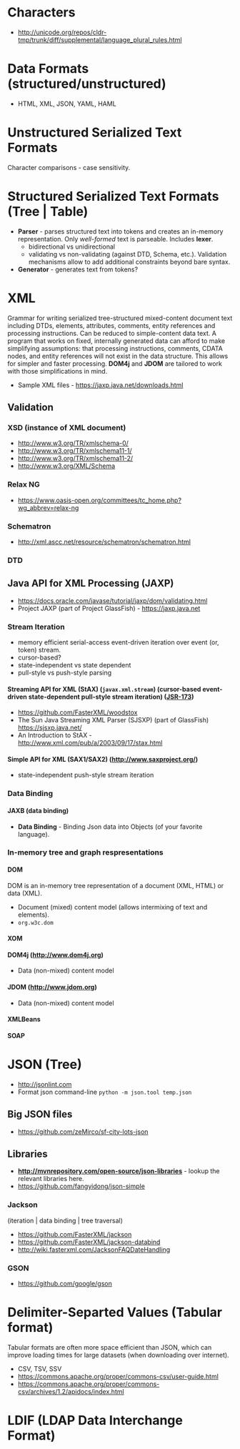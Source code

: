 # Characters
- http://unicode.org/repos/cldr-tmp/trunk/diff/supplemental/language_plural_rules.html

Data Formats (structured/unstructured)
===================
- HTML, XML, JSON, YAML, HAML

# Unstructured Serialized Text Formats

Character comparisons - case sensitivity.

# Structured Serialized Text Formats (Tree | Table)
- **Parser** - parses structured text into tokens and creates an in-memory representation. Only *well-formed* text is parseable. Includes **lexer**.
  + bidirectional vs unidirectional
  + validating vs non-validating (against DTD, Schema, etc.). Validation mechanisms allow to add additional constraints beyond bare syntax.
- **Generator** - generates text from tokens?

# XML
Grammar for writing serialized tree-structured mixed-content document text including DTDs, elements, attributes, comments, entity references and processing instructions. Can be reduced to simple-content data text. A program that works on fixed, internally generated data can afford to make simplifying assumptions: that processing instructions, comments, CDATA nodes, and entity references will not exist in the data structure. This allows for simpler and faster processing. **DOM4j** and **JDOM** are tailored to work with those simplifications in mind.
- Sample XML files - https://jaxp.java.net/downloads.html

## Validation

### XSD (instance of XML document)
- http://www.w3.org/TR/xmlschema-0/
- http://www.w3.org/TR/xmlschema11-1/
- http://www.w3.org/TR/xmlschema11-2/
- http://www.w3.org/XML/Schema

### Relax NG
- https://www.oasis-open.org/committees/tc_home.php?wg_abbrev=relax-ng

### Schematron
- http://xml.ascc.net/resource/schematron/schematron.html

### DTD

## Java API for XML Processing (JAXP)
- https://docs.oracle.com/javase/tutorial/jaxp/dom/validating.html
- Project JAXP (part of Project GlassFish) - https://jaxp.java.net

### Stream Iteration
- memory efficient serial-access event-driven iteration over event (or, token) stream.
- cursor-based?
- state-independent vs state dependent
- pull-style vs push-style parsing

#### Streaming API for XML (StAX) (`javax.xml.stream`) (cursor-based event-driven state-dependent pull-style stream iteration) ([JSR-173](https://jcp.org/en/jsr/detail?id=173))
  + https://github.com/FasterXML/woodstox
  + The Sun Java Streaming XML Parser (SJSXP) (part of GlassFish) https://sjsxp.java.net/
  + An Introduction to StAX - http://www.xml.com/pub/a/2003/09/17/stax.html

#### Simple API for XML (SAX1/SAX2) (http://www.saxproject.org/)
  + state-independent push-style stream iteration

### Data Binding
#### JAXB (data binding)
- **Data Binding** - Binding Json data into Objects (of your favorite language).

### In-memory tree and graph respresentations

#### DOM
DOM is an in-memory tree representation of a document (XML, HTML) or data (XML).
- Document (mixed) content model (allows intermixing of text and elements).
- `org.w3c.dom`

#### XOM

#### DOM4j (http://www.dom4j.org)
- Data (non-mixed) content model

#### JDOM (http://www.jdom.org)
- Data (non-mixed) content model

#### XMLBeans

#### SOAP

# JSON (Tree)
- http://jsonlint.com
- Format json command-line `python -m json.tool temp.json`

## Big JSON files
- https://github.com/zeMirco/sf-city-lots-json

## Libraries
- **http://mvnrepository.com/open-source/json-libraries** - lookup the relevant libraries here.
- https://github.com/fangyidong/json-simple

### Jackson
(iteration | data binding | tree traversal)
- https://github.com/FasterXML/jackson
- https://github.com/FasterXML/jackson-databind
- http://wiki.fasterxml.com/JacksonFAQDateHandling

### GSON
- https://github.com/google/gson

# Delimiter-Separted Values (Tabular format)
Tabular formats are often more space efficient than JSON, which can improve loading times for large datasets (when downloading over internet).
- CSV, TSV, SSV 
- https://commons.apache.org/proper/commons-csv/user-guide.html
- https://commons.apache.org/proper/commons-csv/archives/1.2/apidocs/index.html

# LDIF (LDAP Data Interchange Format)

